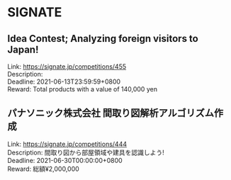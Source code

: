 # SIGNATE



## Idea Contest; Analyzing foreign visitors to Japan!

Link: https://signate.jp/competitions/455  
Description:   
Deadline: 2021-06-13T23:59:59+0800  
Reward: Total products with a value of 140,000 yen  


## パナソニック株式会社 間取り図解析アルゴリズム作成

Link: https://signate.jp/competitions/444  
Description: 間取り図から部屋領域や建具を認識しよう!  
Deadline: 2021-06-30T00:00:00+0800  
Reward: 総額¥2,000,000  

